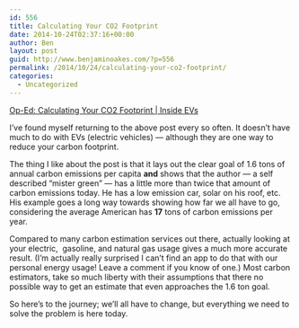 ```yaml
---
id: 556
title: Calculating Your CO2 Footprint
date: 2014-10-24T02:37:16+00:00
author: Ben
layout: post
guid: http://www.benjaminoakes.com/?p=556
permalink: /2014/10/24/calculating-your-co2-footprint/
categories:
  - Uncategorized
---
```

[Op-Ed: Calculating Your CO2 Footprint | Inside EVs](http://insideevs.com/op-ed-calculating-co2-footprint/)

I&#8217;ve found myself returning to the above post every so often. It doesn&#8217;t have much to do with EVs (electric vehicles) &#8212; although they are one way to reduce your carbon footprint.

The thing I like about the post is that it lays out the clear goal of 1.6 tons of annual carbon emissions per capita **and** shows that the author &#8212; a self described &#8220;mister green&#8221; &#8212; has a little more than twice that amount of carbon emissions today. He has a low emission car, solar on his roof, etc. His example goes a long way towards showing how far we all have to go, considering the average American has **17** tons of carbon emissions per year. 

Compared to many carbon estimation services out there, actually looking at your electric,&nbsp; gasoline, and natural gas usage gives a much more accurate result. (I&#8217;m actually really surprised I can&#8217;t find an app to do that with our personal energy usage! Leave a comment if you know of one.) Most carbon estimators, take so much liberty with their assumptions that there no possible way to get an estimate that even approaches the 1.6 ton goal. 

So here&#8217;s to the journey; we&#8217;ll all have to change, but everything we need to solve the problem is here today.